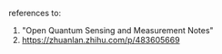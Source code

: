 references to:  
1. "Open Quantum Sensing and Measurement Notes"
2. https://zhuanlan.zhihu.com/p/483605669